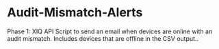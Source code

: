 # Audit-Mismatch-Alerts
Phase 1: XIQ API Script to send an email when devices are online with an audit mismatch.  Includes devices that are offline in the CSV output..
